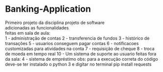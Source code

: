 # Banking-Application
Primeiro projeto da disciplina projeto de software  
adicionadas as funcionalidades  
feitas em sala de aula:  
1 - administração de contas
2 - transferencia de fundos
3 - histórico de transações
5 - usuarios conseguem pagar contas
6 - notificacoes customizadas para atividades na conta
7 - requisição de cheque 
8 - troca de moeda em tempo real
10 - Um sistema de suporte ao usuario
feitas fora da sala:
4 - sistema de empréstimo
obs: para a execução correta do código deve-se ter instalado o python 3 e digitar no terminal pip install requests
